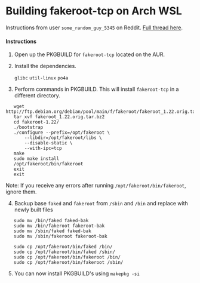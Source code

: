 # Building fakeroot-tcp on Arch WSL
Instructions from user `some_random_guy_5345` on Reddit.
[Full thread here](https://www.reddit.com/r/archlinux/comments/7rycmu/cannot_build_fakeroottcp_without_fakeroot/).

#### Instructions
1. Open up the PKGBUILD for `fakeroot-tcp` located on the AUR.

2. Install the dependencies.

   `glibc` `util-linux` `po4a`

3. Perform commands in PKGBUILD. This will install `fakeroot-tcp` in a different directory.

```
   wget http://ftp.debian.org/debian/pool/main/f/fakeroot/fakeroot_1.22.orig.tar.bz2
   tar xvf fakeroot_1.22.orig.tar.bz2
   cd fakeroot-1.22/
   ./bootstrap
   ./configure --prefix=/opt/fakeroot \
       --libdir=/opt/fakeroot/libs \
       --disable-static \
       --with-ipc=tcp
   make
   sudo make install
   /opt/fakeroot/bin/fakeroot
   exit
   exit

```
   Note: If you receive any errors after running `/opt/fakeroot/bin/fakeroot`, ignore them.

4. Backup base `faked` and `fakeroot` from `/sbin` and `/bin` and replace with newly built files

```
   sudo mv /bin/faked faked-bak
   sudo mv /bin/fakeroot fakeroot-bak
   sudo mv /sbin/faked faked-bak
   sudo mv /sbin/fakeroot fakeroot-bak

   sudo cp /opt/fakeroot/bin/faked /bin/
   sudo cp /opt/fakeroot/bin/faked /sbin/
   sudo cp /opt/fakeroot/bin/fakeroot /bin/
   sudo cp /opt/fakeroot/bin/fakeroot /sbin/

```

5. You can now install PKGBUILD's using `makepkg -si`
